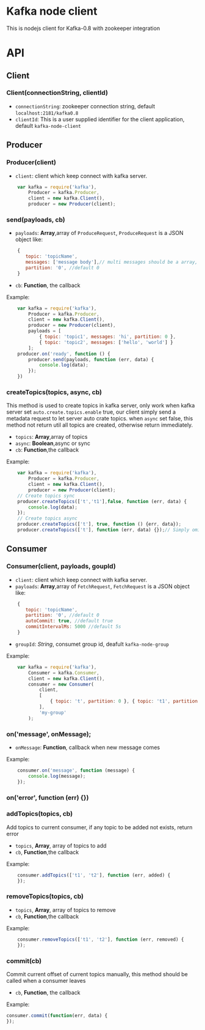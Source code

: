Kafka node client
================

This is nodejs client for Kafka-0.8 with zookeeper integration
# API
## Client
### Client(connectionString, clientId)
* `connectionString`: zookeeper connection string, default `localhost:2181/kafka0.8`
* `clientId`: This is a user supplied identifier for the client application, default `kafka-node-client`

## Producer
### Producer(client)
* `client`: client which keep connect with kafka server.
``` js
    var kafka = require('kafka'),
        Producer = kafka.Producer,
        client = new kafka.Client(),
        producer = new Producer(client);
```

### send(payloads, cb)
* `payloads`: **Array**,array of `ProduceRequest`, `ProduceRequest` is a JSON object like:

``` js
    {
       topic: 'topicName',
       messages: ['message body'],// multi messages should be a array, single message can be just a string
       partition: '0', //default 0
    }
```

* `cb`: **Function**, the callback

Example:

``` js
    var kafka = require('kafka'),
        Producer = kafka.Producer,
        client = new kafka.Client(),
        producer = new Producer(client),
        payloads = [
            { topic: 'topic1', messages: 'hi', partition: 0 },
            { topic: 'topic2', messages: ['hello', 'world'] }
        ];
    producer.on('ready', function () {
        producer.send(payloads, function (err, data) {
            console.log(data);
        });
    })
```

### createTopics(topics, async, cb)
This method is used to create topics in kafka server, only work when kafka server set `auto.create.topics.enable` true, our client simply send a metadata request to let server auto crate topics. when `async` set false, this method not return util all topics are created, otherwise return immediately.

* `topics`: **Array**,array of topics
* `async`: **Boolean**,async or sync
* `cb`: **Function**,the callback

Example:

``` js
    var kafka = require('kafka'),
        Producer = kafka.Producer,
        client = new kafka.Client(),
        producer = new Producer(client);
    // Create topics sync
    producer.createTopics(['t','t1'],false, function (err, data) {
        console.log(data);
    });
    // Create topics async
    producer.createTopics(['t'], true, function () {err, data});
    producer.createTopics(['t'], function (err, data) {});// Simply omit 2nd arg
```

## Consumer
### Consumer(client, payloads, goupId)
* `client`: client which keep connect with kafka server.
* `payloads`: **Array**,array of `FetchRequest`, `FetchRequest` is a JSON object like:

``` js
    {
       topic: 'topicName',
       partition: '0', //default 0
       autoCommit: true, //default true
       commitIntervalMs: 5000 //default 5s
    }
```

* `groupId`: *String*, consumet group id, deafult `kafka-node-group`

Example:

``` js
    var kafka = require('kafka'),
        Consumer = kafka.Consumer,
        client = new kafka.Client(),
        consumer = new Consumer(
            client,
            [
                { topic: 't', partition: 0 }, { topic: 't1', partition: 1 }
            ],
            'my-group'
        );
```

### on('message', onMessage);
* `onMessage`: **Function**, callback when new message comes

Example:

``` js
    consumer.on('message', function (message) {
        console.log(message);
    });
```

### on('error', function (err) {})

### addTopics(topics, cb)
Add topics to current consumer, if any topic to be added not exists, return error

* `topics`, **Array**, array of topics to add
* `cb`, **Function**,the callback

Example:

``` js
    consumer.addTopics(['t1', 't2'], function (err, added) {
    });
```

### removeTopics(topics, cb)
* `topics`, **Array**, array of topics to remove 
* `cb`, **Function**,the callback

Example:

``` js
    consumer.removeTopics(['t1', 't2'], function (err, removed) {
    });
```

### commit(cb)
Commit current offset of current topics manually, this method should be called when a consumer leaves

* `cb`, **Function**, the callback

Example:

``` js
consumer.commit(function(err, data) {
});
```

